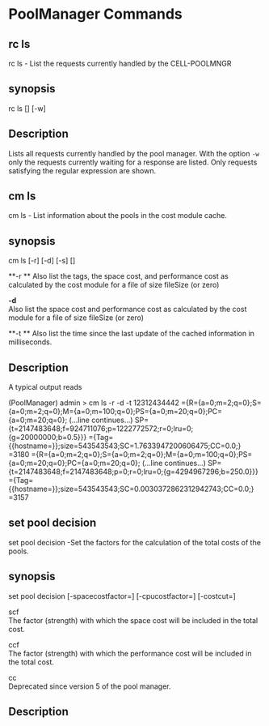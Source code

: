 PoolManager Commands
======================

rc ls
------

rc ls - List the requests currently handled by the CELL-POOLMNGR

synopsis
---------
rc ls [<regularExpression>] [-w]

Description
-----------

Lists all requests currently handled by the pool manager. With the option `-w` only the requests currently waiting for a response are listed. Only requests satisfying the regular expression are shown.

cm ls
------

cm ls - List information about the pools in the cost module cache.

synopsis
---------
cm ls [-r] [-d] [-s] [<fileSize>]

**-r ** 
Also list the tags, the space cost, and performance cost as calculated by the cost module for a file of size fileSize (or zero)

**-d**  
Also list the space cost and performance cost as calculated by the cost module for a file of size fileSize (or zero)

**-t ** 
Also list the time since the last update of the cached information in milliseconds.

Description
-----------

A typical output reads

  (PoolManager) admin > cm ls -r -d -t 12312434442
<poolName1>={R={a=0;m=2;q=0};S={a=0;m=2;q=0};M={a=0;m=100;q=0};PS={a=0;m=20;q=0};PC={a=0;m=20;q=0};
    (...line continues...)  SP={t=2147483648;f=924711076;p=1222772572;r=0;lru=0;{g=20000000;b=0.5}}}
<poolName1>={Tag={{hostname=<hostname>}};size=543543543;SC=1.7633947200606475;CC=0.0;}
<poolName1>=3180
<poolName2>={R={a=0;m=2;q=0};S={a=0;m=2;q=0};M={a=0;m=100;q=0};PS={a=0;m=20;q=0};PC={a=0;m=20;q=0};
    (...line continues...)  SP={t=2147483648;f=2147483648;p=0;r=0;lru=0;{g=4294967296;b=250.0}}}
<poolName2>={Tag={{hostname=<hostname>}};size=543543543;SC=0.0030372862312942743;CC=0.0;}
<poolName2>=3157

set pool decision
------------------

set pool decision -Set the factors for the calculation of the total costs of the pools.

synopsis
----------
set pool decision [-spacecostfactor=<scf>] [-cpucostfactor=<ccf>] [-costcut=<cc>]

scf  
The factor (strength) with which the space cost will be included in the total cost.

ccf  
The factor (strength) with which the performance cost will be included in the total cost.

cc  
Deprecated since version 5 of the pool manager.

Description
-----------
